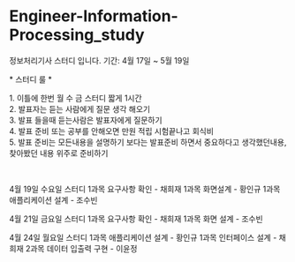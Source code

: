 # Engineer-Information-Processing_study
정보처리기사 스터디 입니다. 기간: 4월 17일 ~ 5월 19일

<div>
  <span>* 스터디 룰 * </span>
  <p>
    1. 이틀에 한번 월 수 금 스터디 짧게 1시간 <br>
    2. 발표자는 듣는 사람에게 질문 생각 해오기 <br>
    3. 발표 들을때 듣는사람은 발표자에게 질문하기 <br>
    4. 발표 준비 또는 공부를 안해오면 만원 적립 시험끝나고 회식비 <br>
    5. 발표 준비는 모든내용을 설명하기 보다는 발표준비 하면서 중요하다고 생각했던내용, 찾아봤던 내용 위주로 준비하기 
  </p>
<div>
<br>

<div>
  <p>
    4월 19일 수요일 스터디
    1과목 요구사항 확인 - 채희재
    1과목 화면설계 - 황인규
    1과목 애플리케이션 설계 - 조수빈
  </p>
  <p>
    4월 21일 금요일 스터디
    1과목 요구사항 확인 - 채희재
    1과목 화면 설계 - 조수빈
  </p>
  <p>
   4월 24일 월요일 스터디
    1과목 애플리케이션 설계 - 황인규
    1과목 인터페이스 설계 - 채희재
    2과목 데이터 입출력 구현 - 이윤정
  </p>
<div>
